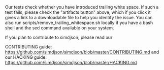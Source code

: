 

Our tests check whether you have introduced trailing white space. If such a test fails, please check the "artifacts button" above, which if you click it gives a link to a downloadable file to help you identify the issue. You can also run scripts/remove_trailing_whitespace.sh locally if you have a bash shell and the sed command available on your system.

If you plan to contribute to simdjson, please read our

CONTRIBUTING guide: https://github.com/simdjson/simdjson/blob/master/CONTRIBUTING.md and our
HACKING guide: https://github.com/simdjson/simdjson/blob/master/HACKING.md
